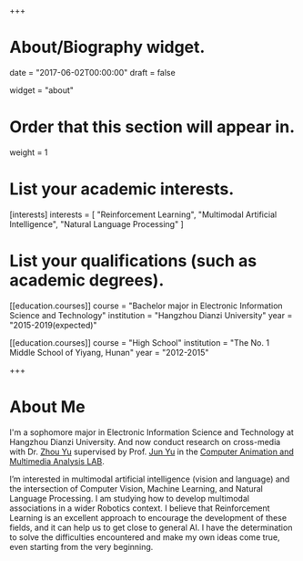 +++
# About/Biography widget.

date = "2017-06-02T00:00:00"
draft = false

widget = "about"

# Order that this section will appear in.
weight = 1

# List your academic interests.
[interests]
  interests = [
    "Reinforcement Learning",
    "Multimodal Artificial Intelligence",
    "Natural Language Processing"
  ]

# List your qualifications (such as academic degrees).
[[education.courses]]
  course = "Bachelor major in Electronic Information Science and Technology"
  institution = "Hangzhou Dianzi University"
  year = "2015-2019(expected)"

[[education.courses]]
  course = "High School"
  institution = "The No. 1 Middle School of Yiyang, Hunan"
  year = "2012-2015"

+++

# About Me

I'm a sophomore major in Electronic Information Science and Technology at Hangzhou Dianzi University. And now conduct research on cross-media with Dr. [Zhou Yu](http://camalab.hdu.edu.cn/people/zhou_yu/index.html) supervised by Prof. [Jun Yu](http://camalab.hdu.edu.cn/people/jun_yu/index.html) in the [Computer Animation and Multimedia Analysis LAB](http://camalab.hdu.edu.cn/).

I’m interested in multimodal artificial intelligence (vision and language) and the intersection of Computer Vision, Machine Learning, and Natural Language Processing. I am studying how to develop multimodal associations in a wider Robotics context. I believe that Reinforcement Learning is an excellent approach to encourage the development of these fields, and it can help us to get close to general AI. I have the determination to solve the difficulties encountered and make my own ideas come true, even starting from the very beginning.
